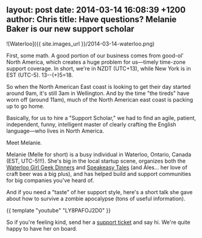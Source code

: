 layout: post
date: 2014-03-14 16:08:39 +1200
author: Chris
title: Have questions? Melanie Baker is our new support scholar
----

<!-- excerpt -->

![Waterloo]({{ site.images_url }}/2014-03-14-waterloo.png)

First, some math. A good portion of our business comes from good-ol' North America, which creates a huge problem for us—timely time-zone support coverage. In short, we're in NZDT (UTC+13), while New York is in EST (UTC-5). 13--(+)5=18. 

So when the North American East coast is looking to get their day started around 9am, it's still 3am in Wellington. And by the time "the tireds" have worn off (around 11am), much of the North American east coast is packing up to go home.

Basically, for us to hire a "Support Scholar," we had to find an agile, patient, independent, funny, intelligent master of clearly crafting the English language—who lives in North America. 

Meet Melanie.

<!-- /excerpt -->

Melanie (Melle for short) is a busy individual in Waterloo, Ontario, Canada (EST, UTC-5!!!). She's big in the local startup scene, organizes both the [Waterloo Girl Geek Dinners](http://www.girlgeekskw.com/) and [Speakeasy Tales](http://www.thespeakeasylive.com/) (and Ales... her love of craft beer was a big plus), and has helped build and support communities for big companies you've heard of.

And if you need a "taste" of her support style, here's a short talk she gave about how to survive a zombie apocalypse (tons of useful information).

{{ template "youtube" "LY8PAFOJ2D0" }}

So if you're feeling kind, send her a [support ticket](https://iwantmyname.com/support) and say hi. We're quite happy to have her on board.